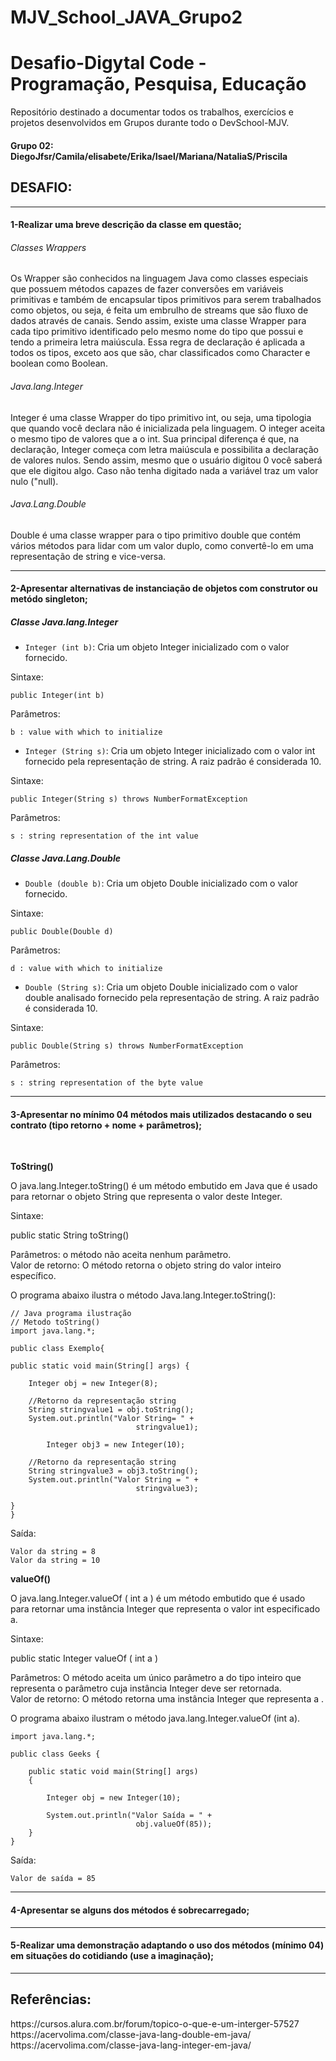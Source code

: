 # MJV_School_JAVA_Grupo2
<h1> Desafio-Digytal Code - Programação, Pesquisa, Educação </h1>
<p>Repositório destinado a documentar todos os trabalhos, exercícios e projetos desenvolvidos em Grupos durante todo o DevSchool-MJV.</p>
<h4>Grupo 02: DiegoJfsr/Camila/elisabete/Erika/Isael/Mariana/NataliaS/Priscila</h4>
<h2>DESAFIO:</h2>

---------------------------------------------------------------------------------------------------------------------------------------------------------------------------------
<h4>1-Realizar uma breve descrição da classe em questão;</h4>
<h6>Classes Wrappers</h6>
<p> 
 	Os Wrapper são conhecidos na linguagem Java como classes especiais que possuem métodos capazes de fazer conversões em variáveis primitivas e também de encapsular tipos primitivos para serem trabalhados como objetos, ou seja, é feita um embrulho de streams que são fluxo de dados através de canais.
	Sendo assim, existe uma classe Wrapper para cada tipo primitivo identificado pelo mesmo nome do tipo que possui e tendo a primeira letra maiúscula. Essa regra de declaração é aplicada a todos os tipos, exceto aos que são, char classificados como Character e boolean como Boolean. 
</p>
<h6>Java.lang.Integer</h6>
<p>
	Integer é uma classe Wrapper do tipo primitivo int, ou seja, uma tipologia que quando você declara não é inicializada pela linguagem. O integer aceita o mesmo tipo de valores que a o int.
	Sua principal diferença é que, na declaração, Integer começa com letra maiúscula e possibilita a declaração de valores nulos. Sendo assim, mesmo que o usuário digitou 0 você saberá que ele digitou algo. Caso não tenha digitado nada a variável traz um valor nulo ("null).
</p>
<h6>Java.Lang.Double</h6>
<p>
 	Double é uma classe wrapper para o tipo primitivo double que contém vários métodos para lidar com um valor duplo, como convertê-lo em uma representação de string e vice-versa.
</p>

---------------------------------------------------------------------------------------------------------------------------------------------------------------------------------
<h4>2-Apresentar alternativas de instanciação de objetos com construtor ou metódo singleton;</h4>
<h5>Classe Java.lang.Integer </h5>

- `Integer (int b)`: Cria um objeto Integer inicializado com o valor fornecido.
<p>Sintaxe:</p>

```
public Integer(int b)
```
Parâmetros:

```
b : value with which to initialize
```

- `Integer (String s)`:  Cria um objeto Integer inicializado com o valor int fornecido pela representação de string. A raiz padrão é considerada 10.

Sintaxe: 
```
public Integer(String s) throws NumberFormatException
```
Parâmetros:
```
s : string representation of the int value 
```
<h5>Classe Java.Lang.Double </h5>

- `Double (double b)`:  Cria um objeto Double inicializado com o valor fornecido. 

Sintaxe:
```
public Double(Double d)
````
Parâmetros: 

```
d : value with which to initialize
```
- `Double (String s)`:  Cria um objeto Double inicializado com o valor double analisado fornecido pela representação de string. A raiz padrão é considerada 10. 

Sintaxe:

```
public Double(String s) throws NumberFormatException
```
Parâmetros:

```
s : string representation of the byte value 
```

---------------------------------------------------------------------------------------------------------------------------------------------------------------------------------
<h4>3-Apresentar no mínimo 04 métodos mais utilizados destacando o seu contrato (tipo retorno + nome + parâmetros);</h4>

<br>

**ToString()**
<p> O java.lang.Integer.toString() é um método embutido em Java que é usado para retornar o objeto String que representa o valor deste Integer.</p>

Sintaxe:

public static String toString()

Parâmetros: o método não aceita nenhum parâmetro.
<br> Valor de retorno: O método retorna o objeto string do valor inteiro específico.

O programa abaixo ilustra o método Java.lang.Integer.toString():
```
// Java programa ilustração
// Metodo toString() 
import java.lang.*;
  
public class Exemplo{
  
public static void main(String[] args) {
  
    Integer obj = new Integer(8);
      
    //Retorno da representação string  
    String stringvalue1 = obj.toString();
    System.out.println("Valor String= " + 
                            stringvalue1);
      
        Integer obj3 = new Integer(10);
      
    //Retorno da representação string
    String stringvalue3 = obj3.toString();
    System.out.println("Valor String = " + 
                            stringvalue3);
      
}
}
````
Saída:

```
Valor da string = 8
Valor da string = 10

```

**valueOf()**

<p> O java.lang.Integer.valueOf ( int a ) é um método embutido que é usado para retornar uma instância Integer que representa o valor int especificado a. </p>

Sintaxe:

public static Integer valueOf ( int a )

Parâmetros: O método aceita um único parâmetro a do tipo inteiro que representa o parâmetro cuja instância Integer deve ser retornada.
<br>Valor de retorno: O método retorna uma instância Integer que representa a .


O programa abaixo ilustram o método java.lang.Integer.valueOf (int a). 

```
import java.lang.*;
  
public class Geeks {
  
    public static void main(String[] args)
    {
  
        Integer obj = new Integer(10);
  
        System.out.println("Valor Saída = " + 
                            obj.valueOf(85));
    }
}

```
Saída:

```
Valor de saída = 85
```
---------------------------------------------------------------------------------------------------------------------------------------------------------------------------------
<h4>4-Apresentar se alguns dos métodos é sobrecarregado;</h4>


---------------------------------------------------------------------------------------------------------------------------------------------------------------------------------
<h4>5-Realizar uma demonstração adaptando o uso dos métodos (mínimo 04) em situações do cotidiando (use a imaginação);</h4>


---------------------------------------------------------------------------------------------------------------------------------------------------------------------------------
<h2>Referências:</h2>
https://cursos.alura.com.br/forum/topico-o-que-e-um-interger-57527
<br>https://acervolima.com/classe-java-lang-double-em-java/
<br>https://acervolima.com/classe-java-lang-integer-em-java/

